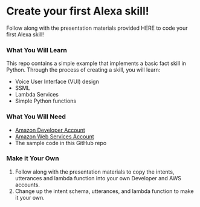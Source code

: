 # Create your first Alexa skill! 

Follow along with the presentation materials provided HERE to code your first Alexa skill!  

### What You Will Learn
This repo contains a simple example that implements a basic fact skill in Python. Through the process of creating a skill, you will learn:
* Voice User Interface (VUI) design
* SSML
* Lambda Services
* Simple Python functions

### What You Will Need
* [Amazon Developer Account](https://developer.amazon.com/)
* [Amazon Web Services Account](https://aws.amazon.com/)
* The sample code in this GitHub repo 

### Make it Your Own

1. Follow along with the presentation materials to copy the intents, utterances and lambda function into your own Developer and AWS accounts.  
2.  Change up the intent schema, utterances, and lambda function to make it your own. 
